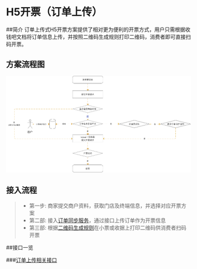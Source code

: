 # H5开票（订单上传）
##简介
订单上传式H5开票方案提供了相对更为便利的开票方式，用户只需根据收钱吧文档将订单信息上传，并按照二维码生成规则打印二维码，消费者即可直接扫码开票。

## 方案流程图

![](../img/order_flow.png?raw=true)

## 接入流程

 > * 第一步: 商家提交商户资料，获取门店及终端信息，并选择对应开票方案
 > * 第二部: 接入[订单同步服务](interface.md)，通过接口上传订单作为开票信息
 > * 第三部: 根据[二维码生成规则](qrcode_guide.md)在小票或收据上打印二维码供消费者扫码开票

##接口一览

###[订单上传相关接口](interface.md)
    
